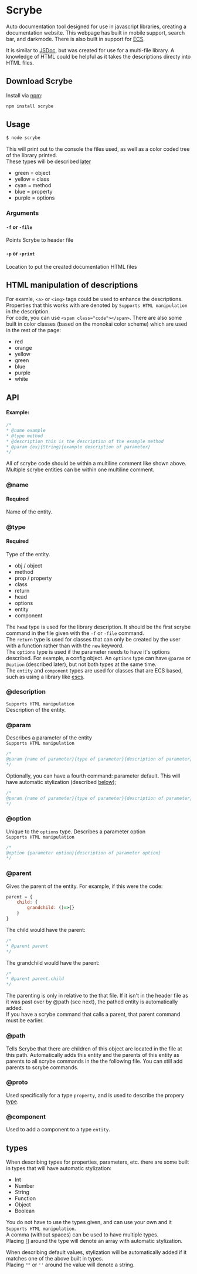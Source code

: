 # Scrybe
Auto documentation tool designed for use in javascript libraries, creating a documentation website. This webpage has built in mobile support, search bar, and darkmode. There is also built in support for [ECS](https://en.wikipedia.org/wiki/Entity_component_system).

It is similar to [JSDoc](https://www.npmjs.com/package/jsdoc), but was created for use for a multi-file library.
A knowledge of HTML could be helpful as it takes the descriptions directy into HTML files.

## Download Scrybe
Install via [npm](https://www.npmjs.com):

```bash
npm install scrybe
```

## Usage
```bash
$ node scrybe
```
This will print out to the console the files used, as well as a color coded tree of the library printed.\
These types will be described [later](#@type)
- green = object
- yellow = class
- cyan = method
- blue = property
- purple = options

### Arguments

#### `-f` or `-file`
Points Scrybe to header file

#### `-p` or `-print`
Location to put the created documentation HTML files



## HTML manipulation of descriptions

For examle, `<a>`  or `<img>` tags could be used to enhance the descriptions. Properties that this works with are denoted by `Supports HTML manipulation` in the description.\
For code, you can use `<span class="code"></span>`. There are also some built in color classes (based on the monokai color scheme) which are used in the rest of the page:
- red
- orange
- yellow
- green
- blue
- purple
- white


## API

#### Example:
```js
/*
* @name example
* @type method
* @description this is the description of the example method
* @param {ex}{String}{example description of parameter}
*/
```
All of scrybe code should be within a multiline comment like shown above. Multiple scrybe entities can be within one multiline comment.



### @name
#### Required 
Name of the entity. 

### @type
#### Required
Type of the entity.

- obj / object
- method
- prop / property
- class
- return
- head
- options
- entity
- component


The `head` type is used for the library description. It should be the first scrybe command in the file given with the `-f` or `-file` command.\
The `return` type is used for classes that can only be created by the user with a function rather than with the `new` keyword.\
The `options` type is used if the parameter needs to have it's options described. For example, a config object. An `options` type can have `@param` or `@option` (described later), but not both types at the same time.\
The `entity` and `component` types are used for classes that are ECS based, such as using a library like [escs](https://www.npmjs.com/package/escs).

### @description
`Supports HTML manipulation`\
Description of the entity.

### @param
Describes a parameter of the entity\
`Supports HTML manipulation`
```js
/*
@param {name of parameter}{type of parameter}{description of parameter}
*/
```
Optionally, you can have a fourth command: parameter default. This will have automatic stylization (described [below](#types));
```js
/*
@param {name of parameter}{type of parameter}{description of parameter}{parameter default}
*/
```



### @option
Unique to the `options` type. Describes a parameter option\
`Supports HTML manipulation`
```js
/*
@option {parameter option}{description of parameter option}
*/
```

### @parent
Gives the parent of the entity. For example, if this were the code:
```js
parent = {
	child: {
		grandchild: ()=>{}
	}
}
```
The child would have the parent:
```js
/*
* @parent parent
*/
```
The grandchild would have the parent:
```js
/*
* @parent parent.child
*/
```

The parenting is only in relative to the that file. If it isn't in the header file as it was past over by @path (see next), the pathed entity is automatically added.\
If you have a scrybe command that calls a parent, that parent command must be earlier.


### @path
Tells Scrybe that there are children of this object are located in the file at this path. Automatically adds this entity and the parents of this entity as parents to all scrybe commands in the the following file. You can still add parents to scrybe commands.


### @proto
Used specifically for a type `property`, and is used to describe the propery [type](#types).

### @component
Used to add a component to a type `entity`.


## types
When describing types for properties, parameters, etc. there are some built in types that will have automatic stylization:
- Int
- Number
- String
- Function
- Object
- Boolean

You do not have to use the types given, and can use your own and it `Supports HTML manipulation`.\
A comma (without spaces) can be used to have multiple types.\
Placing [] around the type will denote an array with automatic stylization.

When describing default values, stylization will be automatically added if it matches one of the above built in types.\
Placing `""` or `''` around the value will denote a string.